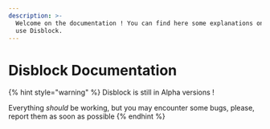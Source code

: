 ```yaml
---
description: >-
  Welcome on the documentation ! You can find here some explanations on how to
  use Disblock.
---
```


# Disblock Documentation

{% hint style="warning" %}
Disblock is still in Alpha versions !

Everything _should_ be working, but you may encounter some bugs, please, report them as soon as possible
{% endhint %}

